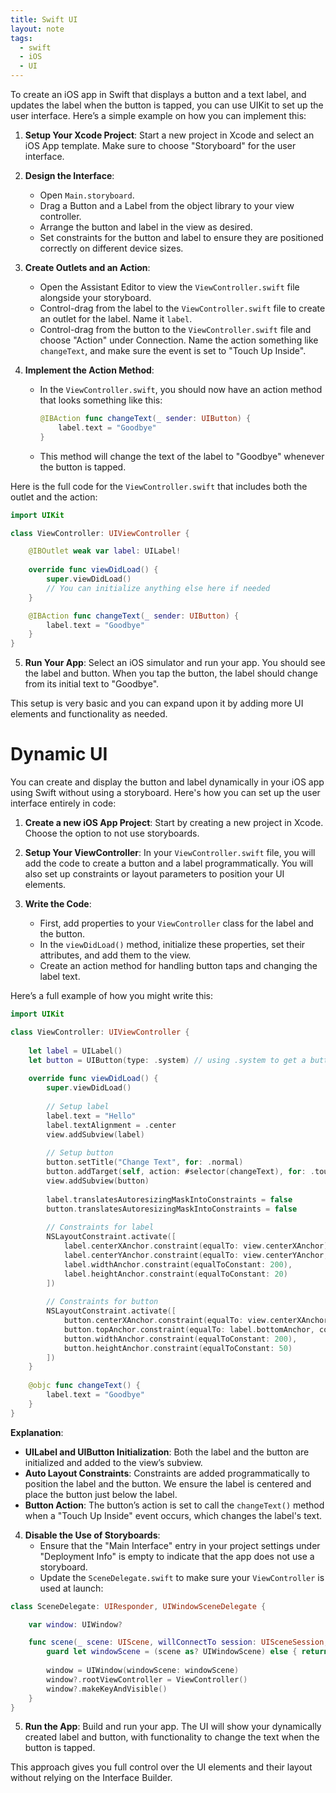 ```yaml
---
title: Swift UI
layout: note
tags:
  - swift
  - iOS
  - UI
---
```


To create an iOS app in Swift that displays a button and a text label, and updates the label when the button is tapped, you can use UIKit to set up the user interface. Here’s a simple example on how you can implement this:

1. **Setup Your Xcode Project**: Start a new project in Xcode and select an iOS App template. Make sure to choose "Storyboard" for the user interface.

2. **Design the Interface**:
   - Open `Main.storyboard`.
   - Drag a Button and a Label from the object library to your view controller.
   - Arrange the button and label in the view as desired.
   - Set constraints for the button and label to ensure they are positioned correctly on different device sizes.

3. **Create Outlets and an Action**:
   - Open the Assistant Editor to view the `ViewController.swift` file alongside your storyboard.
   - Control-drag from the label to the `ViewController.swift` file to create an outlet for the label. Name it `label`.
   - Control-drag from the button to the `ViewController.swift` file and choose "Action" under Connection. Name the action something like `changeText`, and make sure the event is set to "Touch Up Inside".

4. **Implement the Action Method**:
   - In the `ViewController.swift`, you should now have an action method that looks something like this:

     ```swift
     @IBAction func changeText(_ sender: UIButton) {
         label.text = "Goodbye"
     }
     ```

   - This method will change the text of the label to "Goodbye" whenever the button is tapped.

Here is the full code for the `ViewController.swift` that includes both the outlet and the action:

```swift
import UIKit

class ViewController: UIViewController {

    @IBOutlet weak var label: UILabel!
    
    override func viewDidLoad() {
        super.viewDidLoad()
        // You can initialize anything else here if needed
    }

    @IBAction func changeText(_ sender: UIButton) {
        label.text = "Goodbye"
    }
}
```

5. **Run Your App**: Select an iOS simulator and run your app. You should see the label and button. When you tap the button, the label should change from its initial text to "Goodbye".

This setup is very basic and you can expand upon it by adding more UI elements and functionality as needed.

# Dynamic UI

You can create and display the button and label dynamically in your iOS app using Swift without using a storyboard. Here's how you can set up the user interface entirely in code:

1. **Create a new iOS App Project**: Start by creating a new project in Xcode. Choose the option to not use storyboards.

2. **Setup Your ViewController**: In your `ViewController.swift` file, you will add the code to create a button and a label programmatically. You will also set up constraints or layout parameters to position your UI elements.

3. **Write the Code**:
   - First, add properties to your `ViewController` class for the label and the button.
   - In the `viewDidLoad()` method, initialize these properties, set their attributes, and add them to the view.
   - Create an action method for handling button taps and changing the label text.

Here’s a full example of how you might write this:

```swift
import UIKit

class ViewController: UIViewController {
    
    let label = UILabel()
    let button = UIButton(type: .system) // using .system to get a button with default styling
    
    override func viewDidLoad() {
        super.viewDidLoad()
        
        // Setup label
        label.text = "Hello"
        label.textAlignment = .center
        view.addSubview(label)
        
        // Setup button
        button.setTitle("Change Text", for: .normal)
        button.addTarget(self, action: #selector(changeText), for: .touchUpInside)
        view.addSubview(button)
        
        label.translatesAutoresizingMaskIntoConstraints = false
        button.translatesAutoresizingMaskIntoConstraints = false
        
        // Constraints for label
        NSLayoutConstraint.activate([
            label.centerXAnchor.constraint(equalTo: view.centerXAnchor),
            label.centerYAnchor.constraint(equalTo: view.centerYAnchor, constant: -20),
            label.widthAnchor.constraint(equalToConstant: 200),
            label.heightAnchor.constraint(equalToConstant: 20)
        ])
        
        // Constraints for button
        NSLayoutConstraint.activate([
            button.centerXAnchor.constraint(equalTo: view.centerXAnchor),
            button.topAnchor.constraint(equalTo: label.bottomAnchor, constant: 20),
            button.widthAnchor.constraint(equalToConstant: 200),
            button.heightAnchor.constraint(equalToConstant: 50)
        ])
    }
    
    @objc func changeText() {
        label.text = "Goodbye"
    }
}
```

**Explanation**:
- **UILabel and UIButton Initialization**: Both the label and the button are initialized and added to the view’s subview.
- **Auto Layout Constraints**: Constraints are added programmatically to position the label and the button. We ensure the label is centered and place the button just below the label.
- **Button Action**: The button’s action is set to call the `changeText()` method when a "Touch Up Inside" event occurs, which changes the label's text.

4. **Disable the Use of Storyboards**:
   - Ensure that the "Main Interface" entry in your project settings under "Deployment Info" is empty to indicate that the app does not use a storyboard.
   - Update the `SceneDelegate.swift` to make sure your `ViewController` is used at launch:

```swift
class SceneDelegate: UIResponder, UIWindowSceneDelegate {

    var window: UIWindow?

    func scene(_ scene: UIScene, willConnectTo session: UISceneSession, options connectionOptions: UIScene.ConnectionOptions) {
        guard let windowScene = (scene as? UIWindowScene) else { return }
        
        window = UIWindow(windowScene: windowScene)
        window?.rootViewController = ViewController()
        window?.makeKeyAndVisible()
    }
}
```

5. **Run the App**: Build and run your app. The UI will show your dynamically created label and button, with functionality to change the text when the button is tapped.

This approach gives you full control over the UI elements and their layout without relying on the Interface Builder.

